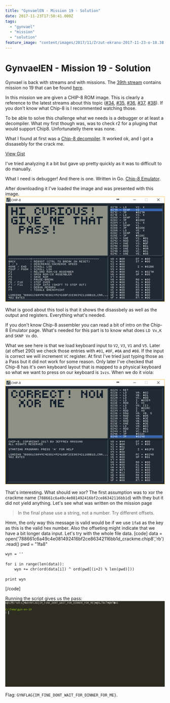 ```yaml
---
title: "GynvaelEN - Mission 19 - Solution"
date: 2017-11-23T17:50:41.000Z
tags:
  - "gynvael"
  - "mission"
  - "solution"
feature_image: "content/images/2017/11/Zrzut-ekranu-2017-11-23-o-18.38.15.webp"
---
```


# GynvaelEN - Mission 19 - Solution

Gynvael is back with streams and with missions. The [39th stream](https://www.youtube.com/watch?v=ZUXP9ZbPv9s) contains mission no 19 that can be found [here](http://goo.gl/56PLi4).

In this mission we are given a CHIP-8 ROM image. This is clearly a reference to the latest streams about this topic ([#34](https://www.youtube.com/watch?v=BQRX3owv2JI), [#35](https://www.youtube.com/watch?v=locDS3uHv_E), [#36](https://www.youtube.com/watch?v=9xGgZUMNl2Y), [#37](https://www.youtube.com/watch?v=adHOlKKbFXM), [#38](https://www.youtube.com/watch?v=0sphPKO8QTs)). If you don't know what Chip-8 is I recommented watching those.

To be able to solve this challenge what we needs is a debugger or at least a decompiler. What my first though was, was to check r2 for a pluging that would support Chip8. Unfortunatelly there was none.

What I found at first was a [Chip-8 decompiler](https://github.com/bloody76/Chip8-Disassembler). It worked ok, and I got a dissasebly for the crack me.

[View Gist](https://gist.github.com/pawlos/1f70ed123bfd1ca1a05f3fa82cbad596)

I've tried analyzing it a bit but gave up pretty quickly as it was to difficult to do manually.

What I need is debugger! And there is one. Written in Go. [Chip-8 Emulator](https://github.com/massung/CHIP-8).

After downloading it I've loaded the image and was presented with this image.
![m19_intro](content/images/2017/11/m19_intro.png)

What is good about this tool is that it shows the disassbely as well as the output and registers. Everything what's needed.

If you don't know Chip-8 assembler you can read a bit of intro on the Chip-8 Emulator page. What's needed for this part is to know what does `LD Vx,K` and `SKNP Vx` do.

What we see here is that we load keyboard input to `V2`, `V3`, `V1` and `V5`. Later (at offset 290) we check those entries with `#01`, `#0F`, `#0A` and `#08`. If the input is correct we will increment `VC` register. At first I've tried just typing those as a Pass but it did not work for some reason. Only later I've checked that Chip-8 has it's own keyboard layout that is mapped to a physical keyboard so what we want to press on our keyboard is `1vzs`. When we do it viola:

![m19_xor](content/images/2017/11/m19_xor.png)

That's interesting. What should we xor? The first assumption was to xor the crackme name (`788661c6a49c4e081492416bf2ce86342116bb1d`) with they but it did not yield anything. Let's see what was written on the mission page

> In the final phase use a string, not a number. Try different offsets.

Hmm, the only way this message is valid would be if we use `1fa8` as the key as this is the valid hex number. Also the offseting might indicate that we have a bit longer data input. Let's try with the whole file data.
[code]
    data = open('788661c6a49c4e081492416bf2ce86342116bb1d_crackme.chip8','rb').read()
    pwd = "1fa8"

    wyn = ''

    for i in range(len(data)):
    	wyn += chr(ord(data[i]) ^ ord(pwd[(i+2) % len(pwd)]))

    print wyn
[/code]

Running the script gives us the pass:
![m19_sol](content/images/2017/11/m19_sol.webp)

Flag: `GYNFLAG{IM_FINE_DONT_WAIT_FOR_DINNER_FOR_ME}`.
